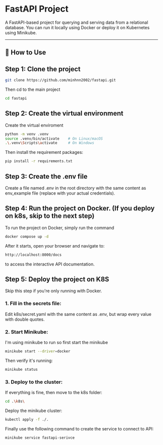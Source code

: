 # FastAPI Project

A FastAPI-based project for querying and serving data from a relational database. You can run it locally using Docker or deploy it on Kubernetes using Minikube.

---

## 🚀 How to Use

## Step 1: Clone the project

```bash
git clone https://github.com/minhnn2002/fastapi.git
```

Then cd to the main project
```bash
cd fastapi
```

## Step 2: Create the virtual environment
Create the virtual enviroment
```bash
python -m venv .venv
source .venv/bin/activate    # On Linux/macOS
.\.venv\Scripts\activate     # On Windows
```

Then install the requirement packages:
```bash
pip install -r requirements.txt
```

## Step 3: Create the .env file
Create a file named .env in the root directory with the same content as env_example file (replace with your actual credentials). 

## Step 4: Run the project on Docker. (If you deploy on k8s, skip to the next step)
To run the project on Docker, simply run the command 
```bash
docker compose up -d
```

After it starts, open your browser and navigate to:
```bash
http://localhost:8000/docs
```
to access the interactive API documentation.

## Step 5: Deploy the project on K8S
Skip this step if you're only running with Docker.

### 1. Fill in the secrets file:
Edit k8s/secret.yaml with the same content as .env, but wrap every value with double quotes.

### 2. Start Minikube:
I'm using minikube to run so first start the minikube
```bash
minikube start --driver=docker
```

Then verify it's running:
```bash
minikube status
```

### 3. Deploy to the cluster:
If everything is fine, then move to the k8s folder:

```bash
cd .\k8s\
```

Deploy the minikube cluster:

```bash
kubectl apply -f ./.
```

Finally use the following command to create the service to connect to API:
```bash
minikube service fastapi-serivce
```

